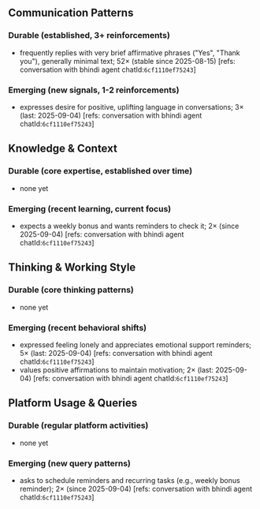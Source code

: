 ## Communication Patterns
### Durable (established, 3+ reinforcements)
- frequently replies with very brief affirmative phrases ("Yes", "Thank you"), generally minimal text; 52× (stable since 2025-08-15) [refs: conversation with bhindi agent chatId:`6cf1110ef75243`]

### Emerging (new signals, 1-2 reinforcements)
- expresses desire for positive, uplifting language in conversations; 3× (last: 2025-09-04) [refs: conversation with bhindi agent chatId:`6cf1110ef75243`]

## Knowledge & Context
### Durable (core expertise, established over time)
- none yet

### Emerging (recent learning, current focus)
- expects a weekly bonus and wants reminders to check it; 2× (since 2025-09-04) [refs: conversation with bhindi agent chatId:`6cf1110ef75243`]

## Thinking & Working Style
### Durable (core thinking patterns)
- none yet

### Emerging (recent behavioral shifts)
- expressed feeling lonely and appreciates emotional support reminders; 5× (last: 2025-09-04) [refs: conversation with bhindi agent chatId:`6cf1110ef75243`]
- values positive affirmations to maintain motivation; 2× (last: 2025-09-04) [refs: conversation with bhindi agent chatId:`6cf1110ef75243`]

## Platform Usage & Queries
### Durable (regular platform activities)
- none yet

### Emerging (new query patterns)
- asks to schedule reminders and recurring tasks (e.g., weekly bonus reminder); 2× (since 2025-09-04) [refs: conversation with bhindi agent chatId:`6cf1110ef75243`]